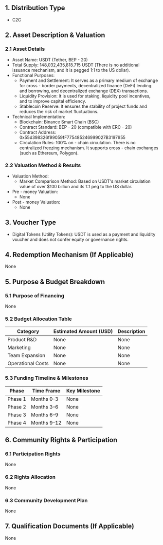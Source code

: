 ## 1. Distribution Type
- C2C

## 2. Asset Description & Valuation
### 2.1 Asset Details
- Asset Name: USDT (Tether, BEP - 20)
- Total Supply: 148,032,435,818.715 USDT (There is no additional issuance mechanism, and it is pegged 1:1 to the US dollar).
- Functional Purposes:
    - Payment and Settlement: It serves as a primary medium of exchange for cross - border payments, decentralized finance (DeFi) lending and borrowing, and decentralized exchange (DEX) transactions.
    - Liquidity Provision: It is used for staking, liquidity pool incentives, and to improve capital efficiency.
    - Stablecoin Reserve: It ensures the stability of project funds and reduces the risk of market fluctuations.
- Technical Implementation:
    - Blockchain: Binance Smart Chain (BSC)
    - Contract Standard: BEP - 20 (compatible with ERC - 20)
    - Contract Address: 0x55d398326f99059fF775485246999027B3197955
    - Circulation Rules: 100% on - chain circulation. There is no centralized freezing mechanism. It supports cross - chain exchanges (such as Ethereum, Polygon).

### 2.2 Valuation Method & Results
- Valuation Method:
    - Market Comparison Method: Based on USDT's market circulation value of over $100 billion and its 1:1 peg to the US dollar.
- Pre - money Valuation:
    - None
- Post - money Valuation:
    - None

## 3. Voucher Type
- Digital Tokens (Utility Tokens): USDT is used as a payment and liquidity voucher and does not confer equity or governance rights.

## 4. Redemption Mechanism (If Applicable)
None

## 5. Purpose & Budget Breakdown
### 5.1 Purpose of Financing
None

### 5.2 Budget Allocation Table
| Category | Estimated Amount (USD) | Description |
| ---- | ---- | ---- |
| Product R&D | None | None |
| Marketing | None | None |
| Team Expansion | None | None |
| Operational Costs | None | None |

### 5.3 Funding Timeline & Milestones
| Phase | Time Frame | Key Milestone |
| ---- | ---- | ---- |
| Phase 1 | Months 0–3 | None |
| Phase 2 | Months 3–6 | None |
| Phase 3 | Months 6–9 | None |
| Phase 4 | Months 9–12 | None |

## 6. Community Rights & Participation
### 6.1 Participation Rights
None

### 6.2 Rights Allocation
None

### 6.3 Community Development Plan
None

## 7. Qualification Documents (If Applicable)
None
